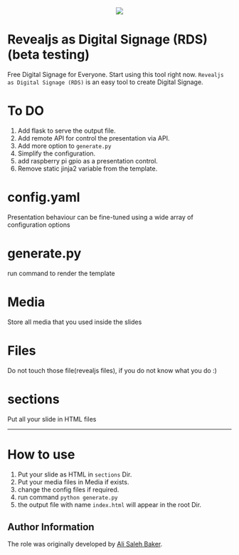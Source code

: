 <div align="center">
  <img src="https://github.com/alivx/Ego-View-Digital-Signage/blob/master/Media/header.png">
</div>

Revealjs as Digital Signage (RDS) (beta testing)
=========

Free Digital Signage for Everyone. Start using this tool right now. `Revealjs as Digital Signage (RDS)` is an easy tool to create Digital Signage.


# To DO
1. Add flask to serve the output file.
2. Add remote API for control the presentation via API.
3. Add more option to `generate.py`
4. Simplify the configuration.
5. add raspberry pi gpio as a presentation control.
6. Remove static jinja2 variable from the template.

# config.yaml
Presentation behaviour can be fine-tuned using a wide array of configuration options

# generate.py
run command to render the template

# Media
Store all media that you used inside the slides

# Files
Do not touch those file(revealjs files), if you do not know what you do :)

# sections
Put all your slide in HTML files

---

# How to use
1. Put your slide as HTML in `sections` Dir.
2. Put your media files in Media if exists.
3. change the config files if required.
4. run command `python generate.py`
5. the output file with name `index.html` will appear in the root Dir.




Author Information
------------------

The role was originally developed by [Ali Saleh Baker](https://www.linkedin.com/in/alivx/).